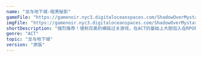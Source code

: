 ```yaml
---
name: "龙与地下城-暗黑秘影"
gameFile: "https://gamenoir.nyc3.digitaloceanspaces.com/ShadowOverMystara/ddsom.zip"
imgFile: "https://gamenoir.nyc3.digitaloceanspaces.com/ShadowOverMystara/original.jpg"
shortDescription: "强烈推荐！堪称完美的横版过关游戏，在ACT的基础上大胆加入在RPG特有的升级系统和各类道具"
genre: "ACT"
topic: "龙与地下城"
version: "原版"
---
```

